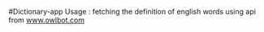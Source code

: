 #Dictionary-app
  Usage : 
    fetching the definition of english words using api from www.owlbot.com